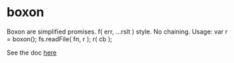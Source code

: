 boxon
=====

Boxon are simplified promises. f( err, ...rslt ) style. No chaining.
Usage: var r = boxon(); fs.readFile( fn, r ); r( cb );

See the doc [here](https://github.com/JeanHuguesRobert/l8/wiki/AboutBoxons)

